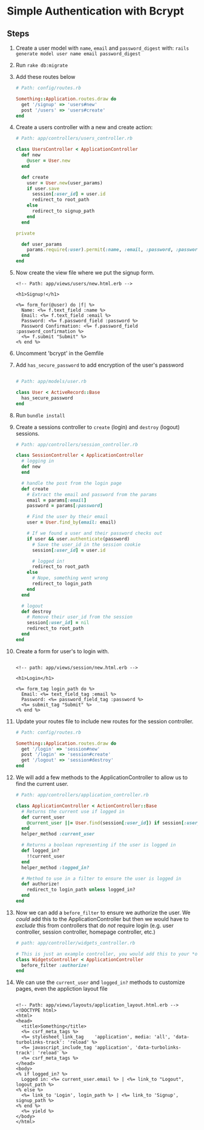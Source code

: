 # Simple Authentication with Bcrypt

## Steps

1. Create a user model with `name`, `email` and `password_digest` with: `rails generate model user name email password_digest`

2. Run `rake db:migrate`

3. Add these routes below

    ```ruby
    # Path: config/routes.rb

    Something::Application.routes.draw do
      get '/signup' => 'users#new'
      post '/users' => 'users#create'
    end
    ```

4. Create a users controller with a new and create action:

    ```ruby
    # Path: app/controllers/users_controller.rb

    class UsersController < ApplicationController
      def new
        @user = User.new
      end

      def create
        user = User.new(user_params)
        if user.save
          session[:user_id] = user.id
          redirect_to root_path
        else
          redirect_to signup_path
        end
      end   

    private

      def user_params
        params.require(:user).permit(:name, :email, :password, :password_confirmation)
      end
    end
    ```

5. Now create the view file where we put the signup form.

    ```HTML+ERB
    <!-- Path: app/views/users/new.html.erb -->

    <h1>Signup!</h1>

    <%= form_for(@user) do |f| %>
      Name: <%= f.text_field :name %>
      Email: <%= f.text_field :email %>
      Password: <%= f.password_field :password %>
      Password Confirmation: <%= f.password_field :password_confirmation %>
      <%= f.submit "Submit" %>
    <% end %>
    ```

6. Uncomment 'bcrypt' in the Gemfile

7. Add `has_secure_password` to add encryption of the user's password

    ```ruby

    # Path: app/models/user.rb

    class User < ActiveRecord::Base
      has_secure_password
    end
    ```

8. Run `bundle install`

9. Create a sessions controller to `create` (login) and `destroy` (logout) sessions.

    ```ruby
    # Path: app/controllers/session_controller.rb

    class SessionController < ApplicationController
      # logging in
      def new
      end

      # handle the post from the login page
      def create
        # Extract the email and password from the params
        email = params[:email]
        password = params[:password]

        # Find the user by their email
        user = User.find_by(email: email)

        # If we found a user and their password checks out
        if user && user.authenticate(password)
          # Save the user_id in the session cookie
          session[:user_id] = user.id

          # logged in!
          redirect_to root_path
        else
          # Nope, something went wrong
          redirect_to login_path
        end
      end

      # logout
      def destroy
        # Remove their user_id from the session
        session[:user_id] = nil
        redirect_to root_path
      end
    end
    ```

10. Create a form for user's to login with.

    ```HTML+ERB

    <!-- path: app/views/session/new.html.erb -->

    <h1>Login</h1>

    <%= form_tag login_path do %>
      Email: <%= text_field_tag :email %>
      Password: <%= password_field_tag :password %>
      <%= submit_tag "Submit" %>
    <% end %>
    ```

11. Update your routes file to include new routes for the session controller.

    ```ruby
    # Path: config/routes.rb

    Something::Application.routes.draw do
      get '/login' => 'session#new'
      post '/login' => 'session#create'
      get '/logout' => 'session#destroy'
    end
    ```

12. We will add a few methods to the ApplicationController to allow us to find the current user.

    ```ruby
    # Path: app/controllers/application_controller.rb

    class ApplicationController < ActionController::Base
      # Returns the current use if logged in
      def current_user
        @current_user ||= User.find(session[:user_id]) if session[:user_id]
      end
      helper_method :current_user

      # Returns a boolean representing if the user is logged in
      def logged_in?
        !!current_user
      end
      helper_method :logged_in?

      # Method to use in a filter to ensure the user is logged in  
      def authorize!
        redirect_to login_path unless logged_in?
      end
    end
    ```

13. Now we can add a `before_filter` to ensure we authorize the user. We *could* add this to the ApplicationController but then we would have to *exclude* this from controllers that do *not* require login (e.g. user controller, session controller, homepage controller, etc.)

    ```ruby
    # path: app/controller/widgets_controller.rb

    # This is just an example controller, you would add this to your *own* controller files
    class WidgetsController < ApplicationController
      before_filter :authorize!
    end
    ```

14. We can use the `current_user` and `logged_in?` methods to customize pages, even the appliction layout file

    ```HTML+ERB

    <!-- Path: app/views/layouts/application_layout.html.erb -->
    <!DOCTYPE html>
    <html>
    <head>
      <title>Something</title>
      <%= csrf_meta_tags %>
      <%= stylesheet_link_tag    'application', media: 'all', 'data-turbolinks-track': 'reload' %>
      <%= javascript_include_tag 'application', 'data-turbolinks-track': 'reload' %>
      <%= csrf_meta_tags %>
    </head>
    <body>
    <% if logged_in? %>
      Logged in: <%= current_user.email %> | <%= link_to "Logout", logout_path %>
    <% else %>
      <%= link_to 'Login', login_path %> | <%= link_to 'Signup', signup_path %>
    <% end %>
      <%= yield %>
    </body>
    </html>
    ```
